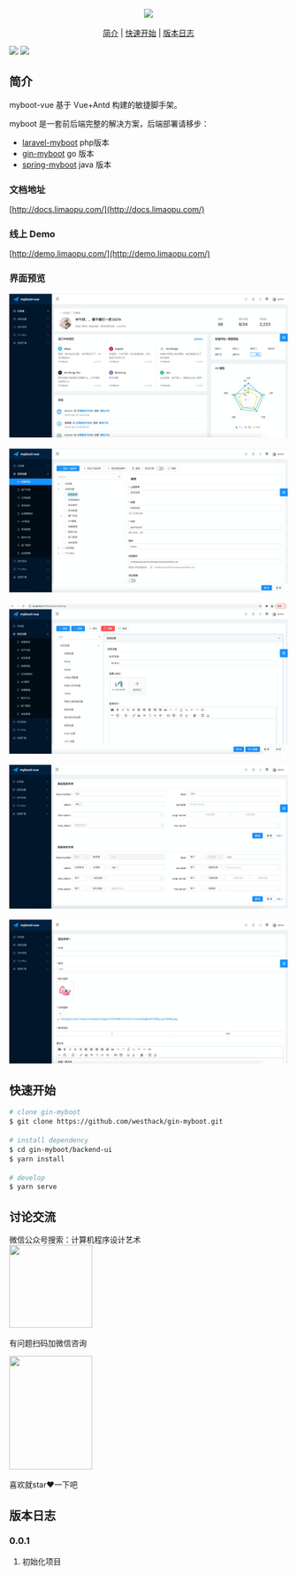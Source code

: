 
<p align="center">
  <a href="http://docs.limaopu.com/">
    <img width="200" src="http://game.cdn.limaopu.com/myboot-logo.png">
  </a>
</p>

<p align="center">
  <a href="#简介">简介</a>&nbsp;|&nbsp;<a href="#快速开始">快速开始</a>&nbsp;|&nbsp;<a href="#版本日志">版本日志</a>
</p>

![](https://img.shields.io/badge/版本-0.0.1-green)
![](https://img.shields.io/badge/license-MIT-green)

## 简介

myboot-vue 基于 Vue+Antd 构建的敏捷脚手架。

myboot 是一套前后端完整的解决方案，后端部署请移步：

- [laravel-myboot](https://github.com/westhack/laravel-myboot) php版本
- [gin-myboot](https://github.com/westhack/gin-myboot) go 版本
- [spring-myboot](https://github.com/westhack/spring-myboot) java 版本

### 文档地址

[http://docs.limaopu.com/](http://docs.limaopu.com/)

### 线上 Demo

[http://demo.limaopu.com/](http://demo.limaopu.com/)

### 界面预览
<img src="./perview/1.png">
<br>
<br>
<img src="./perview/2.png">
<br>
<br>
<img src="./perview/3.png">
<br>
<br>
<img src="./perview/4.png">
<br>
<br>
<img src="./perview/5.png">

## 快速开始

```sh
# clone gin-myboot
$ git clone https://github.com/westhack/gin-myboot.git

# install dependency
$ cd gin-myboot/backend-ui
$ yarn install

# develop
$ yarn serve
```

## 讨论交流
微信公众号搜索：计算机程序设计艺术
<br>
<img src="http://game.cdn.limaopu.com/develop360.jpg" width="150" height="150">

有问题扫码加微信咨询

<img src="http://game.cdn.limaopu.com/yaowx.jpg" width="150" height="205" >

喜欢就star❤️一下吧

## 版本日志

### 0.0.1

1.  初始化项目
